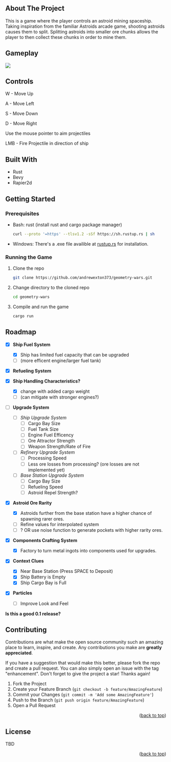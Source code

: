 <!-- ABOUT THE PROJECT -->
## About The Project

This is a game where the player controls an astroid mining spaceship. Taking inspiration from the familiar Astroids arcade game, shooting astroids causes them to split. Splitting astroids into smaller ore chunks allows the player to then collect these chunks in order to mine them.


## Gameplay

![](https://github.com/andrewexton373/geometry-wars/blob/main/resources/geometry-wars-gameplay.gif)


## Controls
W - Move Up

A - Move Left

S - Move Down

D - Move Right

Use the mouse pointer to aim projectiles

LMB - Fire Projectile in direction of ship

## Built With

* Rust
* Bevy
* Rapier2d

<!-- GETTING STARTED -->
## Getting Started

### Prerequisites

* Bash: rust (install rust and cargo package manager)
  ```sh
  curl --proto '=https' --tlsv1.2 -sSf https://sh.rustup.rs | sh
  ```
* Windows: There's a .exe file availible at [rustup.rs](https://rustup.rs/) for installation.

### Running the Game

1. Clone the repo
   ```sh
   git clone https://github.com/andrewexton373/geometry-wars.git
   ```
2. Change directory to the cloned repo
   ```sh
   cd geometry-wars
   ```
3. Compile and run the game
   ```sh
   cargo run
   ```

<!-- ROADMAP -->
## Roadmap

- [x] **Ship Fuel System**  
	- [x] Ship has limited fuel capacity that can be upgraded 
	- [ ] (more efficent engine/larger fuel tank)	
- [x] **Refueling System**  

- [x] **Ship Handling Characteristics?**  
	- [x] change with added cargo weight
	- [ ] (can mitigate with stronger engines?)  
	
- [ ] **Upgrade System**
	- [ ] *Ship Upgrade System*
		- [ ] Cargo Bay Size
		- [ ] Fuel Tank Size
		- [ ] Engine Fuel Efficency
		- [ ] Ore Attractor Strength
		- [ ] Weapon Strength/Rate of Fire  
	- [ ] *Refinery Upgrade System*
		- [ ] Processing Speed
		- [ ] Less ore losses from processing? (ore losses are not implemented yet)
	- [ ] *Base Station Upgrade System*
		- [ ] Cargo Bay Size
		- [ ] Refueling Speed
		- [ ] Astroid Repel Strength?
		
- [x] **Astroid Ore Rarity**
	- [x] Astroids further from the base station have a higher chance of spawning rarer ores.
   - [ ] Refine values for interpolated system
	- [ ] ? OR use noise function to generate pockets with higher rarity ores.
	
- [x] **Components Crafting System**
	- [x] Factory to turn metal ingots into components used for upgrades.
	
- [x] **Context Clues**
	- [x] Near Base Station (Press SPACE to Deposit)
	- [x] Ship Battery is Empty
	- [x] Ship Cargo Bay is Full

- [x] **Particles**
	- [ ] Improve Look and Feel
	
**Is this a good 0.1 release?**


<!-- 
- [x] Add Changelog
- [x] Add back to top links
- [ ] Add Additional Templates w/ Examples
- [ ] Add "components" document to easily copy & paste sections of the readme
- [ ] Multi-language Support
    - [ ] Chinese
    - [ ] Spanish

See the [open issues](https://github.com/othneildrew/Best-README-Template/issues) for a full list of proposed features (and known issues). -->


<!-- CONTRIBUTING -->
## Contributing

Contributions are what make the open source community such an amazing place to learn, inspire, and create. Any contributions you make are **greatly appreciated**.

If you have a suggestion that would make this better, please fork the repo and create a pull request. You can also simply open an issue with the tag "enhancement".
Don't forget to give the project a star! Thanks again!

1. Fork the Project
2. Create your Feature Branch (`git checkout -b feature/AmazingFeature`)
3. Commit your Changes (`git commit -m 'Add some AmazingFeature'`)
4. Push to the Branch (`git push origin feature/AmazingFeature`)
5. Open a Pull Request

<p align="right">(<a href="#readme-top">back to top</a>)</p>

<!-- LICENSE -->
## License

TBD

<p align="right">(<a href="#readme-top">back to top</a>)</p>